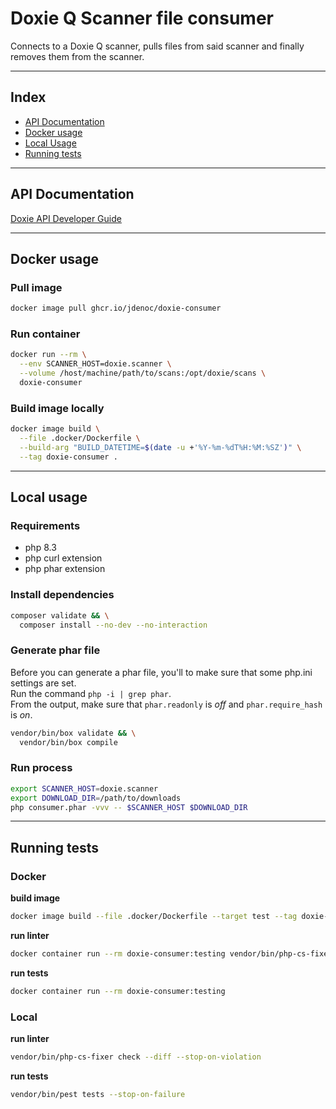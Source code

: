 # Doxie Q Scanner file consumer
Connects to a Doxie Q scanner, pulls files from said scanner and finally removes them from the scanner.

---

## Index
- [API Documentation](#api-documentation)
- [Docker usage](#docker-usage)
- [Local Usage](#local-usage)
- [Running tests](#running-tests)

---

## API Documentation
[Doxie API Developer Guide](docs/DoxieAPIDeveloperGuide-Nov2017.pdf)

---

## Docker usage

### Pull image
```sh
docker image pull ghcr.io/jdenoc/doxie-consumer
```

### Run container
```sh
docker run --rm \
  --env SCANNER_HOST=doxie.scanner \
  --volume /host/machine/path/to/scans:/opt/doxie/scans \
  doxie-consumer
```

### Build image locally
```sh
docker image build \
  --file .docker/Dockerfile \
  --build-arg "BUILD_DATETIME=$(date -u +'%Y-%m-%dT%H:%M:%SZ')" \
  --tag doxie-consumer .
```

---

## Local usage

### Requirements
- php 8.3
- php curl extension
- php phar extension

### Install dependencies 
```sh
composer validate && \
  composer install --no-dev --no-interaction
```

### Generate phar file
Before you can generate a phar file, you'll to make sure that some php.ini settings are set.  
Run the command `php -i | grep phar`.  
From the output, make sure that `phar.readonly` is _off_ and `phar.require_hash` is _on_.

```sh
vendor/bin/box validate && \
  vendor/bin/box compile
```

### Run process
```sh
export SCANNER_HOST=doxie.scanner
export DOWNLOAD_DIR=/path/to/downloads
php consumer.phar -vvv -- $SCANNER_HOST $DOWNLOAD_DIR
```

---

## Running tests

### Docker
**build image**
```sh
docker image build --file .docker/Dockerfile --target test --tag doxie-consumer:testing .
```

**run linter**
```sh
docker container run --rm doxie-consumer:testing vendor/bin/php-cs-fixer check --diff --stop-on-violation
```

**run tests**
```sh
docker container run --rm doxie-consumer:testing
```

### Local
**run linter**
```sh
vendor/bin/php-cs-fixer check --diff --stop-on-violation
```

**run tests**
```sh
vendor/bin/pest tests --stop-on-failure
```
